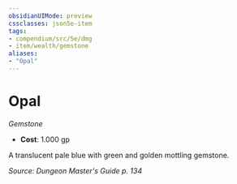 ```yaml
---
obsidianUIMode: preview
cssclasses: json5e-item
tags:
- compendium/src/5e/dmg
- item/wealth/gemstone
aliases: 
- "Opal"
---
```

# Opal
*Gemstone*  

- **Cost**: 1.000 gp

A translucent pale blue with green and golden mottling gemstone.

*Source: Dungeon Master's Guide p. 134*